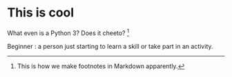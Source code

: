 # This is cool
What even is a Python 3? Does it cheeto? [^1]
[^1]: This is how we make footnotes in Markdown apparently.

Beginner
: a person just starting to learn a skill or take part in an activity.
